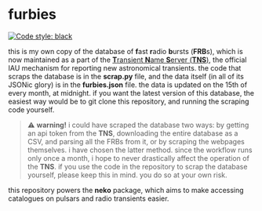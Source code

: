 # furbies

[![Code style: black](https://img.shields.io/badge/code%20style-black-000000.svg)](https://github.com/psf/black)

this is my own copy of the database of **f**ast **r**adio **b**ursts (**FRB**s), which is now maintained as a part of the [**T**ransient **N**ame **S**erver (**TNS**)](https://www.wis-tns.org/), the official IAU mechanism for reporting new astronomical transients. the code that scraps the database is in the **scrap.py** file, and the data itself (in all of its JSONic glory) is in the **furbies.json** file. the data is updated on the 15th of every month, at midnight. if you want the latest version of this database, the easiest way would be to git clone this repository, and running the scraping code yourself.

> :warning: **warning!**
> i could have scraped the database two ways: by getting an api token from the **TNS**, downloading the entire database as a CSV, and parsing all the FRBs from it, or by scraping the webpages themselves. i have chosen the latter method. since the workflow runs only once a month, i hope to never drastically affect the operation of the **TNS**. if you use the code in the repository to scrap the database yourself, please keep this in mind. you do so at your own risk.

this repository powers the **neko** package, which aims to make accessing catalogues on pulsars and radio transients easier.
